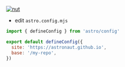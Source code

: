 [![nut](https://github.com/nuoxoxo/nut/actions/workflows/nut.yml/badge.svg)](https://github.com/nuoxoxo/nut/actions/workflows/nut.yml) 

- edit `astro.config.mjs`
```js
import { defineConfig } from 'astro/config'

export default defineConfig({
  site: 'https://astronaut.github.io',
  base: '/my-repo',
})
```
